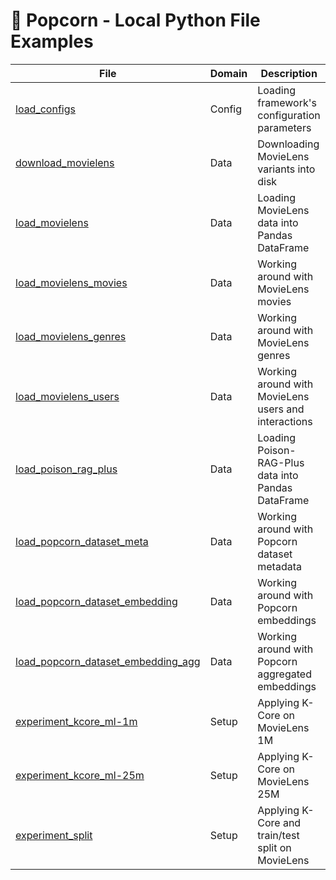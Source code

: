 # 🍿 Popcorn - Local Python File Examples

| File                                                                                         | Domain | Description                                          |
| -------------------------------------------------------------------------------------------- | ------ | ---------------------------------------------------- |
| [load_configs](/examples/python/load_configs.py)                                             | Config | Loading framework's configuration parameters         |
| [download_movielens](/examples/python/download_movielens.py)                                 | Data   | Downloading MovieLens variants into disk             |
| [load_movielens](/examples/python/load_movielens.py)                                         | Data   | Loading MovieLens data into Pandas DataFrame         |
| [load_movielens_movies](/examples/python/load_movielens_movies.py)                           | Data   | Working around with MovieLens movies                 |
| [load_movielens_genres](/examples/python/load_movielens_genres.py)                           | Data   | Working around with MovieLens genres                 |
| [load_movielens_users](/examples/python/load_movielens_users.py)                             | Data   | Working around with MovieLens users and interactions |
| [load_poison_rag_plus](/examples/python/load_poison_rag_plus.py)                             | Data   | Loading Poison-RAG-Plus data into Pandas DataFrame   |
| [load_popcorn_dataset_meta](/examples/python/load_popcorn_dataset_meta.py)                   | Data   | Working around with Popcorn dataset metadata         |
| [load_popcorn_dataset_embedding](/examples/python/load_popcorn_dataset_embedding.py)         | Data   | Working around with Popcorn embeddings               |
| [load_popcorn_dataset_embedding_agg](/examples/python/load_popcorn_dataset_embedding_agg.py) | Data   | Working around with Popcorn aggregated embeddings    |
| [experiment_kcore_ml-1m](/examples/python/experiment_kcore_ml-1m.py)                         | Setup  | Applying K-Core on MovieLens 1M                      |
| [experiment_kcore_ml-25m](/examples/python/experiment_kcore_ml-25m.py)                       | Setup  | Applying K-Core on MovieLens 25M                     |
| [experiment_split](/examples/python/experiment_split.py)                                     | Setup  | Applying K-Core and train/test split on MovieLens    |
